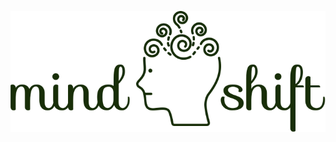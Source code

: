 <p align="center"><img src="https://github.com/lezleyfaye/next-js-mindshift/blob/main/public/logoText.svg" alt="mindshift logo" /></p>
